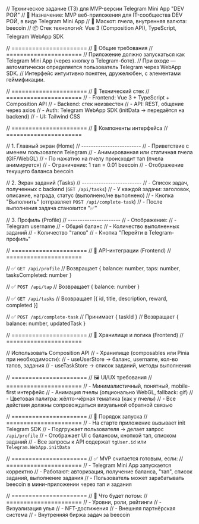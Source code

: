 // Техническое задание (ТЗ) для MVP-версии Telegram Mini App "DEV РОЙ"
// 📌 Назначение: MVP веб-приложения для IT-сообщества DEV РОЙ, в виде Telegram Mini App
// 🐝 Маскот: пчела, внутренняя валюта: beecoin
// 📦 Стек технологий: Vue 3 (Composition API), TypeScript, Telegram WebApp SDK

// ======================
// 📐 Общие требования
// ======================
// Приложение должно запускаться как Telegram Mini App (через кнопку в Telegram-боте).
// При входе — автоматически определяется пользователь Telegram через WebApp SDK.
// Интерфейс интуитивно понятен, дружелюбен, с элементами геймификации.

// ======================
// 🔧 Технический стек
// ======================
// - Frontend: Vue 3 + TypeScript + Composition API
// - Backend: стек неизвестен
// - API: REST, общение через axios
// - Auth: Telegram WebApp SDK (initData → передаётся на backend)
// - UI: Tailwind CSS

// ======================
// 🧱 Компоненты интерфейса
// ======================

// 1. Главный экран (Home)
// -------------------------
// - Приветствие с именем пользователя Telegram
// - Анимированная или статичная пчела (GIF/WebGL)
// - По нажатию на пчелу происходит тап (пчела анимируется)
// - Ограничение: 1 тап = 0.01 beecoin
// - Отображение текущего баланса beecoin

// 2. Экран заданий (Tasks)
// -------------------------
// - Список задач, полученных с backend (`GET /api/tasks`)
// - У каждой задачи: заголовок, описание, награда, статус (выполнено/не выполнено)
// - Кнопка "Выполнить" (отправляет `POST /api/complete-task`)
// - После выполнения задача становится "✅"

// 3. Профиль (Profile)
// ----------------------
// - Отображение:
// - Telegram username
// - Общий баланс
// - Количество выполненных заданий
// - Количество "тапов"
// - Кнопка "Перейти в Telegram-профиль"

// ======================
// 🔌 API-интеграции (Frontend)
// ======================

// ✅ `GET /api/profile`
// Возвращает { balance: number, taps: number, tasksCompleted: number }

// ✅ `POST /api/tap`
// Возвращает { balance: number }

// ✅ `GET /api/tasks`
// Возвращает [{ id, title, description, reward, completed }]

// ✅ `POST /api/complete-task`
// Принимает { taskId }
// Возвращает { balance: number, updatedTask }

// ======================
// 🧠 Хранилище и логика (Frontend)
// ======================

// Использовать Composition API
// - Хранилище (composables или Pinia при необходимости):
// - useUserStore → баланс, username, кол-во тапов, задания
// - useTaskStore → список заданий, методы выполнения

// ======================
// 🖼 UI/UX требования
// ======================
// - Минималистичный, понятный, mobile-first интерфейс
// - Анимация пчелы (опционально WebGL, fallback: gif)
// - Цветовая палитра: жёлто-чёрная тематика (как у пчелы)
// - Все действия должны сопровождаться визуальной обратной связью

// ======================
// 🚀 Порядок запуска
// ======================
// - На старте приложение вызывает init Telegram SDK
// - Подгружает пользователя → делает запрос `/api/profile`
// - Отображает UI с балансом, кнопкой тап, списком заданий
// - Все запросы к API содержат `tgUser.id` или `Telegram.WebApp.initData`

// ======================
// ✅ MVP считается готовым, если:
// ======================
// - Telegram Mini App запускается корректно
// - Работают: авторизация, получение баланса, "тап", список заданий, выполнение задания
// - Пользователь может зарабатывать beecoin в мини-приложении через тап и задания

// ======================
// 📎 Что будет потом:
// ======================
// - Уровни, роли, рейтинги
// - Визуализация улья
// - NFT-достижения
// - Внешняя партнёрская система
// - Внутренняя биржа задач за beecoin
